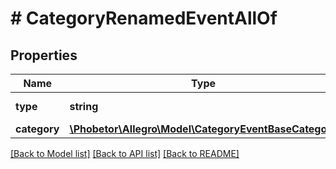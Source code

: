 # # CategoryRenamedEventAllOf

## Properties

Name | Type | Description | Notes
------------ | ------------- | ------------- | -------------
**type** | **string** |  | [optional] [default to 'CATEGORY_RENAMED']
**category** | [**\Phobetor\Allegro\Model\CategoryEventBaseCategory**](CategoryEventBaseCategory.md) |  |

[[Back to Model list]](../../README.md#models) [[Back to API list]](../../README.md#endpoints) [[Back to README]](../../README.md)
